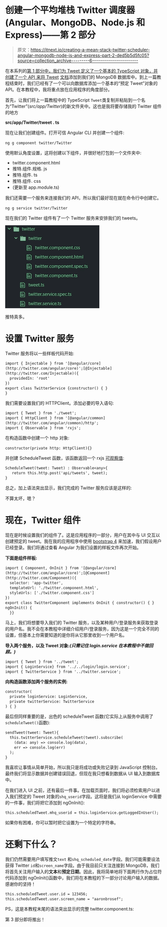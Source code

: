 # 创建一个平均堆栈 Twitter 调度器(Angular、MongoDB、Node.js 和 Express)——第 2 部分

> 原文：<https://itnext.io/creating-a-mean-stack-twitter-scheduler-angular-mongodb-node-js-and-express-part-2-ded5b5d5fc05?source=collection_archive---------6----------------------->

在本系列的[第 1 部分中，我们为 Tweet 定义了一个基本的 TypeScript 对象，并创建了一个 API 来将 Tweet](https://medium.com/@aaronrhoades91/creating-a-mean-stack-twitter-scheduler-angular-mongodb-node-js-and-express-34b37e717ceb?source=friends_link&sk=3778ff7e3b568fe56f5b75ead951f0a0) [文档](https://docs.mongodb.com/manual/core/document/)添加到我们的 MongoDB 数据库中。到上一篇教程结束时，我们已经有了一个可以向数据库添加一个基本的“预定 Tweet”对象的 API。在本教程中，我将重点放在应用程序的角度部分。

首先，让我们将上一篇教程中的 TypeScript `Tweet`类复制并粘贴到一个名为“Twitter”(*src/app/Twitter*)的新文件夹中。这也是我将要存储我的 Twitter 组件的地方

**src/app/Twitter/tweet . ts**

现在让我们创建组件。打开可信 Angular CLI 并创建一个组件:

`ng g component twitter/Twitter`

使用默认角度设置，这将创建以下组件，并很好地打包到一个文件夹中:

*   twitter.component.html
*   推特.组件.规格. js
*   推特.组件. ts
*   推特.组件. css
*   (更新至 app.module.ts)

我们还需要一个服务来连接我们的 API，所以我们最好现在就在命令行中创建它。

`ng g service twitter/Twitter`

现在我们的 Twitter 组件有了一个 Twitter 服务来安排我们的 tweets。

![](img/3f5ed3f4c2751ddd58609781361b4fb4.png)

推特真多。

# 设置 Twitter 服务

Twitter 服务将以一些样板代码开始:

```
import { Injectable } from '[@angular/core](http://twitter.com/angular/core)';[@Injectable](http://twitter.com/Injectable)({
  providedIn: 'root'
})
export class TwitterService {constructor() { }
}
```

我们需要设置我们的 HTTPClient。添加必要的导入语句:

```
import { Tweet } from './tweet';
import { HttpClient } from '[@angular/common](http://twitter.com/angular/common)/http';
import { Observable } from 'rxjs';
```

在构造函数中创建一个 http 对象:

`constructor(private http: HttpClient){}`

并创建 ScheduleTweet 函数，该函数返回一个 rxjs [可观察值](https://rxjs-dev.firebaseapp.com/guide/observable):

```
ScheduleTweet(tweet: Tweet) : Observable<any>{
   return this.http.post('api/tweets', tweet);
}
```

总之，加上语法突出显示，我们完成的 Twitter 服务应该是这样的:

不算太坏，嗯？

# 现在，Twitter 组件

现在是时候设置我们的组件了。这是应用程序的一部分，用户在其中与 UI 交互以创建预定的 tweet。我在我的应用程序中使用 [bootstrap 4](https://getbootstrap.com/) 来加速，我们假设用户已经登录。我们将通过查看 Angular 为我们设置的样板文件再次开始。

**下面是组件样板:**

```
import { Component, OnInit } from '[@angular/core](http://twitter.com/angular/core)';[@Component](http://twitter.com/Component)({
  selector: 'app-twitter',
  templateUrl: './twitter.component.html',
  styleUrls: ['./twitter.component.css']
})
export class TwitterComponent implements OnInit { constructor() { } ngOnInit() {
  }}
```

马上，我们将想要导入我们的 Twitter 服务，以及某种用户/登录服务来获取登录的用户名。我不会在本教程中详细介绍用户/登录服务，因为这是一个完全不同的设置，但基本上你需要知道的是你将从它那里收到一个用户名。

**导入两个服务，以及 Tweet 对象:*(只需记住 login.service 在本教程中不做回顾。)***

```
import { Tweet } from '../tweet';
import { LoginService} from '../../login/login.service';
import { TwitterService } from '../twitter.service';
```

**向构造函数添加两个服务的实例:**

```
constructor(
  private loginService: LoginService,
  private twitterService: TwitterService
) { }
```

最后但同样重要的是，出色的 scheduleTweet 函数(它实际上从服务中调用了`scheduleTweet()`函数):

```
sendTweet(tweet: Tweet){
  this.twitterService.scheduleTweet(tweet).subscribe(
    (data: any) => console.log(data),
    err => console.log(err)
  );
}
```

我喜欢让事情从简单开始，所以我只是将成功或失败记录到 JavaScript 控制台。最终我们将显示数据并创建错误回退，但现在我只想看到数据从 UI 输入到数据库中。

在我们进入 UI 之前，还有最后一件事。在加载页面时，我们将必须检索用户以进入我们预定的 Tweet 对象的`shq_userid`字段。这将是我们从 loginService 中需要的一件事，我们将把它添加到 ngOnInit():

```
this.scheduledTweet.mhq_userid = this.loginService.getLoggedInUser();
```

如果你有困难，你可以暂时把它设置为一个特定的字符串。

# 还剩下什么？

我们仍然需要用户填写推文`text` 和`shq_scheduled_date`字段。我们可能需要设法获得 Twitter `id`和`screen_name`字段。由于我目前只关注连接到 MongoDB，我们将首先关注用户输入的**文本**和**预定日期**。因此，我将简单地将下面两行作为占位符代码添加到 ngOnInit()函数中，我们将在本教程的下一部分讨论用户输入的数据。感谢你的坚持！

```
this.scheduledTweet.user.id = 123456;
this.scheduledTweet.user.screen_name = "aaronbrosef";
```

PS，这是本教程末尾的语法突出显示的完整 twitter.component.ts:

第 3 部分即将推出！
